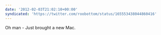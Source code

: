 ```yaml
---
date: '2012-02-03T21:02:10+00:00'
syndicated: 'https://twitter.com/roobottom/status/165553438044860416'
---
```

Oh man - Just brought a new Mac.
